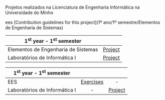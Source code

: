 Projetos realizados na Licenciatura de Engenharia Informática na Universidade do Minho


ees [Contribution guidelines for this project](1º ano/1º semestre/Elementos de Engenharia de Sistemas)

| 1<sup>st</sup> year - 1<sup>st</sup> semester | |
| --- | :---: |
| Elementos de Engenharia de Sistemas | [Project](https://github.com/joanabranco/Projetos-Universidade/tree/main/1%C2%BA%20ano/1%C2%BA%20semestre/Elementos%20de%20Engenharia%20de%20Sistemas/SASUM%20Eats) |
| Laboratórios de Informática I | [Project](https://github.com/joanabranco/Projetos-Universidade/tree/main/1%C2%BA%20ano/1%C2%BA%20semestre/Laborat%C3%B3rios%20de%20Inform%C3%A1tica%20I/Pacman) |


| 1<sup>st</sup> year - 1<sup>st</sup> semester | | |
| --- | :---: | :---: |
| EES | [Exercises](https://github.com/joanabranco/Projetos-Universidade/tree/main/1%C2%BA%20ano/1%C2%BA%20semestre/Elementos%20de%20Engenharia%20de%20Sistemas/SASUM%20Eats) | - |
| Laboratórios de Informática I | - | [Project](https://github.com/...) |
